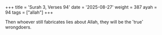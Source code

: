 +++
title = 'Surah 3, Verses 94'
date = '2025-08-27'
weight = 387
ayah = 94
tags = ["allah"]
+++

Then whoever still fabricates lies about Allah, they will be the ˹true˺ wrongdoers.